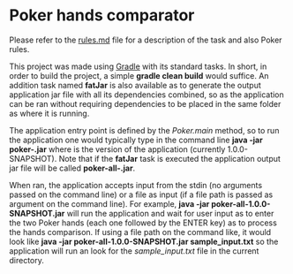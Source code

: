 # Poker hands comparator

Please refer to the [rules.md](rules.md) file for a description of the task and also Poker rules.

This project was made using [Gradle](https://gradle.org/) with its standard tasks. In short, 
in order to build the project, a simple **gradle clean build** would suffice. An addition task 
named **fatJar** is also available as to generate the output application jar file with all its
dependencies combined, so as the application can be ran without requiring dependencies to be 
placed in the same folder as where it is running.

The application entry point is defined by the *Poker.main* method, so to run the application one
would typically type in the command line **java -jar poker-<version>.jar** where <version>
is the version of the application (currently 1.0.0-SNAPSHOT). Note that if the **fatJar** task is 
executed the application output jar file will be called **poker-all-<version>.jar**.

When ran, the application accepts input from the stdin (no arguments passed on the command line) or 
a file as input (if a file path is passed as argument on the command line). For example, 
**java -jar poker-all-1.0.0-SNAPSHOT.jar** will run the application and wait for user input as to 
enter the two Poker hands (each one followed by the ENTER key) as to process the hands comparison.
If using a file path on the command like, it would look like 
**java -jar poker-all-1.0.0-SNAPSHOT.jar sample_input.txt** so the application will run an look for 
the *sample_input.txt* file in the current directory.     
